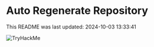 # Auto Regenerate Repository

This README was last updated: 2024-10-03 13:33:41

 ![TryHackMe](https://tryhackme.com/badge/533634)